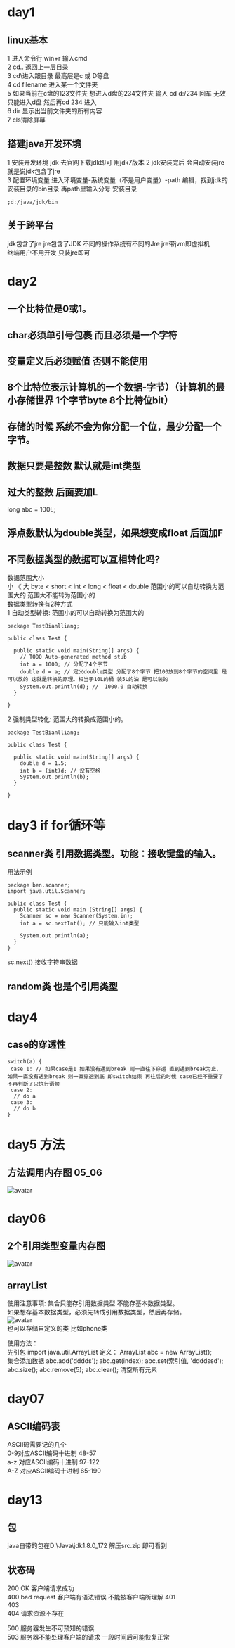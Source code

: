# day1
## linux基本  
1 进入命令行 win+r 输入cmd  
2 cd.. 返回上一层目录  
3 cd\进入跟目录 最高层是c 或 D等盘  
4 cd filename 进入某一个文件夹  
5 如果当前在c盘的123文件夹 想进入d盘的234文件夹 输入 cd d:/234 回车 无效 只能进入d盘 然后再cd 234 进入  
6 dir 显示出当前文件夹的所有内容  
7 cls清除屏幕

## 搭建java开发环境
1 安装开发环境 jdk 去官网下载jdk即可 用jdk7版本 
2 jdk安装完后 会自动安装jre 就是说jdk包含了jre  
3 配置环境变量 进入环境变量-系统变量（不是用户变量）-path
编辑，找到jdk的安装目录的bin目录 再path里输入分号 安装目录
```
;d:/java/jdk/bin
```

## 关于跨平台
jdk包含了jre jre包含了JDK 不同的操作系统有不同的Jre jre带jvm即虚拟机  
终端用户不用开发 只装jre即可

# day2
## 一个比特位是0或1。 

## char必须单引号包裹 而且必须是一个字符

## 变量定义后必须赋值 否则不能使用

## 8个比特位表示计算机的一个数据-字节）（计算机的最小存储世界 1个字节byte 8个比特位bit）
## 存储的时候 系统不会为你分配一个位，最少分配一个字节。

## 数据只要是整数 默认就是int类型

## 过大的整数 后面要加L
long abc = 100L;

## 浮点数默认为double类型，如果想变成float 后面加F

## 不同数据类型的数据可以互相转化吗?
数据范围大小  
小 《  大
byte < short < int < long < float < double 
范围小的可以自动转换为范围大的  范围大不能转为范围小的  
数据类型转换有2种方式  
1 自动类型转换: 范围小的可以自动转换为范围大的    
```
package TestBianlliang;

public class Test {

  public static void main(String[] args) {
    // TODO Auto-generated method stub
    int a = 1000; // 分配了4个字节
    double d = a; // 定义double类型 分配了8个字节 把100放到8个字节的空间里 是可以放的 这就是转换的原理。相当于10L的桶 装5L的油 是可以装的
    System.out.println(d); //  1000.0 自动转换
  }

}
```
2 强制类型转化: 范围大的转换成范围小的。
```
package TestBianlliang;

public class Test {

  public static void main(String[] args) {
    double d = 1.5;
    int b = (int)d; // 没有空格
    System.out.println(b);
  }

}
```

# day3 if for循环等
## scanner类 引用数据类型。功能：接收键盘的输入。 
用法示例
```
package ben.scanner;
import java.util.Scanner;

public class Test {
  public static void main (String[] args) {
    Scanner sc = new Scanner(System.in);
    int a = sc.nextInt(); // 只能输入int类型

    System.out.println(a); 
  }
}
```
sc.next() 接收字符串数据

## random类 也是个引用类型

# day4 
## case的穿透性
```
switch(a) {
 case 1: // 如果case是1 如果没有遇到break 则一直往下穿透 直到遇到break为止， 如果一直没有遇到break 则一直穿透到底 即switch结束 再往后的时候 case已经不重要了 不再判断了只执行语句
 case 2:
  // do a
 case 3:
  // do b
}
```

# day5 方法
## 方法调用内存图 05_06
![avatar](/img/方法内存图.png)

# day06
## 2个引用类型变量内存图
![avatar](/img/内存图.png)

## arrayList
使用注意事项: 集合只能存引用数据类型 不能存基本数据类型。  
如果想存基本数据类型，必须先转成引用数据类型，然后再存储。  
![avatar](/img/arraylist存储.png)  
也可以存储自定义的类 比如phone类  

使用方法：   
先引包 import java.util.ArrayList
定义：
ArrayList<String> abc = new ArrayList<String>();  
集合添加数据
abc.add('dddds');
abc.get(index);
abc.set(索引值, 'ddddssd');
abc.size();
abc.remove(5);
abc.clear(); 清空所有元素

# day07
## ASCII编码表
ASCII码需要记的几个  
0-9对应ASCII编码十进制 48-57  
a-z 对应ASCII编码十进制 97-122  
A-Z 对应ASCII编码十进制 65-190   

# day13
## 包
java自带的包在D:\Java\jdk1.8.0_172 解压src.zip 即可看到

## 状态码
200 OK 客户端请求成功  
400 bad request 客户端有语法错误 不能被客户端所理解
401  
403  
404 请求资源不存在  

500 服务器发生不可预知的错误  
503 服务器不能处理客户端的请求 一段时间后可能恢复正常  
